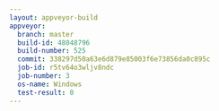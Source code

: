 ```yaml
---
layout: appveyor-build
appveyor:
  branch: master
  build-id: 48048796
  build-number: 525
  commit: 338297d50a63e6d879e85003f6e73856da0c895c
  job-id: r5tv64o3wljv8ndc
  job-number: 3
  os-name: Windows
  test-result: 0
---
```

